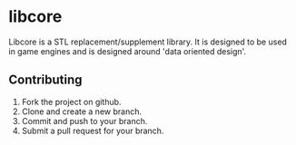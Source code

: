 libcore
=======

Libcore is a STL replacement/supplement library. It is designed to be used in game engines and is designed around 'data oriented design'.

Contributing
------------

1. Fork the project on github.
2. Clone and create a new branch.
3. Commit and push to your branch.
4. Submit a pull request for your branch.
